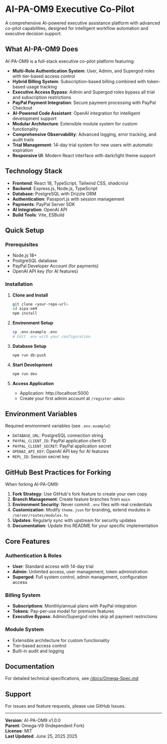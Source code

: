 # AI-PA-OM9 Executive Co-Pilot

A comprehensive AI-powered executive assistance platform with advanced co-pilot capabilities, designed for intelligent workflow automation and executive decision support.

## What AI-PA-OM9 Does

AI-PA-OM9 is a full-stack executive co-pilot platform featuring:

- **Multi-Role Authentication System**: User, Admin, and Supergod roles with tier-based access control
- **Hybrid Billing System**: Subscription-based billing combined with token-based usage tracking
- **Executive Access Bypass**: Admin and Supergod roles bypass all trial and subscription restrictions
- **PayPal Payment Integration**: Secure payment processing with PayPal Checkout
- **AI-Powered Code Assistant**: OpenAI integration for intelligent development support
- **Modular Architecture**: Extensible module system for custom functionality
- **Comprehensive Observability**: Advanced logging, error tracking, and audit trails
- **Trial Management**: 14-day trial system for new users with automatic expiration
- **Responsive UI**: Modern React interface with dark/light theme support

## Technology Stack

- **Frontend**: React 18, TypeScript, Tailwind CSS, shadcn/ui
- **Backend**: Express.js, Node.js, TypeScript
- **Database**: PostgreSQL with Drizzle ORM
- **Authentication**: Passport.js with session management
- **Payments**: PayPal Server SDK
- **AI Integration**: OpenAI API
- **Build Tools**: Vite, ESBuild

## Quick Setup

### Prerequisites
- Node.js 18+ 
- PostgreSQL database
- PayPal Developer Account (for payments)
- OpenAI API key (for AI features)

### Installation

1. **Clone and Install**
   ```bash
   git clone <your-repo-url>
   cd aipa-om9
   npm install
   ```

2. **Environment Setup**
   ```bash
   cp .env.example .env
   # Edit .env with your configuration
   ```

3. **Database Setup**
   ```bash
   npm run db:push
   ```

4. **Start Development**
   ```bash
   npm run dev
   ```

5. **Access Application**
   - Application: http://localhost:5000
   - Create your first admin account at `/register-admin`

## Environment Variables

Required environment variables (see `.env.example`):

- `DATABASE_URL`: PostgreSQL connection string
- `PAYPAL_CLIENT_ID`: PayPal application client ID
- `PAYPAL_CLIENT_SECRET`: PayPal application secret
- `OPENAI_API_KEY`: OpenAI API key for AI features
- `REPL_ID`: Session secret key

## GitHub Best Practices for Forking

When forking AI-PA-OM9:

1. **Fork Strategy**: Use GitHub's fork feature to create your own copy
2. **Branch Management**: Create feature branches from `main`
3. **Environment Security**: Never commit `.env` files with real credentials
4. **Customization**: Modify `theme.json` for branding, extend modules in `/server/routes/modules.ts`
5. **Updates**: Regularly sync with upstream for security updates
6. **Documentation**: Update this README for your specific implementation

## Core Features

### Authentication & Roles
- **User**: Standard access with 14-day trial
- **Admin**: Unlimited access, user management, token administration
- **Supergod**: Full system control, admin management, configuration access

### Billing System
- **Subscriptions**: Monthly/annual plans with PayPal integration
- **Tokens**: Pay-per-use model for premium features
- **Executive Bypass**: Admin/Supergod roles skip all payment restrictions

### Module System
- Extensible architecture for custom functionality
- Tier-based access control
- Built-in audit and logging

## Documentation

For detailed technical specifications, see [/docs/Omega-Spec.md](./docs/Omega-Spec.md)

## Support

For issues and feature requests, please use GitHub Issues.

---

**Version**: AI-PA-OM9 v1.0.0  
**Parent**: Omega-V9 (Independent Fork)  
**License**: MIT  
**Last Updated**: June 25, 2025 2025
